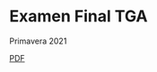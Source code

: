 Examen Final TGA 
=================

Primavera 2021

[PDF](https://github.com/Leixb/UPC-TGA_final/releases/tag/v1.0)
